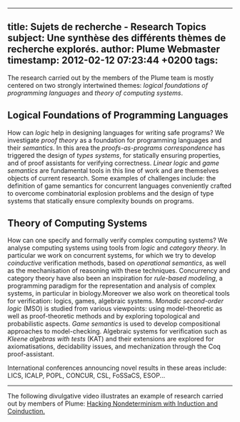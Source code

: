 
---
title: Sujets de recherche - Research Topics
subject: Une synthèse des différents thèmes de recherche explorés.
author: Plume Webmaster
timestamp: 2012-02-12 07:23:44 +0200
tags: 
---

The research carried out by the members of the Plume team is mostly centered on two strongly intertwined themes: _logical foundations of programming languages_ and _theory of computing systems_.


## Logical Foundations of Programming Languages

How can _logic_ help in designing languages for writing safe programs?  We investigate  _proof theory_ as a foundation for programming languages and their _semantics_. In this area the _proofs-as-programs correspondence_ has triggered the design of _types systems_, for statically ensuring properties, and of proof assistants for verifying correctness. _Linear logic_ and _game semantics_ are fundamental tools in this line of work and are themselves objects of current research. Some examples of challenges include: the definition of game semantics for concurrent languages conveniently crafted to overcome combinatorial explosion problems and the design of type systems that statically ensure complexity bounds on programs.




## Theory of Computing Systems

How can one specify and formally verify complex computing systems?  We analyse computing systems using tools from _logic_ and _category theory_. In particular we work on concurrent systems, for which we try to develop _coinductive_ verification methods,  based on _operational semantics_, as well as the mechanisation of reasoning with these techniques. Concurrency and category theory have also been an inspiration for _rule-based modeling_, a programming paradigm for the representation and analysis of complex systems, in particular in biology.Moreover we also work on theoretical tools for verification: logics, games, algebraic systems. _Monadic second-order logic_ (MSO) is studied from various viewpoints: using model-theoretic as well as proof-theoretic methods and by exploring topological and probabilistic aspects. _Game semantics_ is used to develop compositional approaches to model-checking. Algebraic systems for verification such as _Kleene algebras with tests_ (KAT) and their extensions are explored for axiomatisations, decidability issues, and mechanization through the Coq proof-assistant.

International conferences announcing novel results in these areas include: LICS, ICALP, POPL, CONCUR, CSL, FoSSaCS, ESOP...


<hr>

The following divulgative video illustrates an example of research carried out by members of Plume: <a href="http://cacm.acm.org/magazines/2015/2/182642-hacking-nondeterminism-with-induction-and-coinductio
+n/fulltext">Hacking Nondeterminism with Induction and Coinduction.</a>

